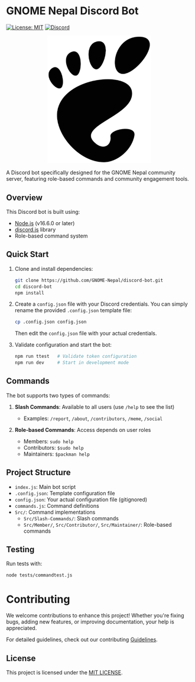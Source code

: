 # GNOME Nepal Discord Bot

[![License: MIT](https://img.shields.io/badge/License-MIT-blue.svg)](https://opensource.org/licenses/MIT)
[![Discord](https://img.shields.io/discord/1233242660966236220)](https://discord.gg/tpsVFJN8WC)

<p align="center">
  <a href="https://nepal.gnome.org" target="_blank">
    <img src="public/images/icon.svg" alt="GNOME Nepal Logo" width="280">
  </a>
</p>

A Discord bot specifically designed for the GNOME Nepal community server, featuring role-based commands and community engagement tools.


## Overview

This Discord bot is built using:
- [Node.js](https://nodejs.org/) (v16.6.0 or later)
- [discord.js](https://discord.js.org/) library
- Role-based command system

## Quick Start

1. Clone and install dependencies:
   ```bash
   git clone https://github.com/GNOME-Nepal/discord-bot.git
   cd discord-bot
   npm install
   ```

2. Create a `config.json` file with your Discord credentials. You can simply rename the provided `.config.json` template file:
   ```bash
   cp .config.json config.json
   ```

   Then edit the `config.json` file with your actual credentials.

3. Validate configuration and start the bot:
   ```bash
   npm run ttest   # Validate token configuration
   npm run dev     # Start in development mode
   ```

## Commands

The bot supports two types of commands:

1. **Slash Commands**: Available to all users (use `/help` to see the list)
   - Examples: `/report`, `/about`, `/contributors`, `/meme`, `/social`

2. **Role-based Commands**: Access depends on user roles
   - Members: `sudo help`
   - Contributors: `$sudo help`
   - Maintainers: `$packman help`

## Project Structure

- `index.js`: Main bot script
- `.config.json`: Template configuration file
- `config.json`: Your actual configuration file (gitignored)
- `commands.js`: Command definitions
- `Src/`: Command implementations
  - `Src/Slash-Commands/`: Slash commands
  - `Src/Member/`, `Src/Contributor/`, `Src/Maintainer/`: Role-based commands

## Testing

Run tests with:
```bash
node tests/commandtest.js
```

# Contributing

We welcome contributions to enhance this project! Whether you're fixing bugs, adding new features, or improving documentation, your help is appreciated.

For detailed guidelines, check out our contributing [Guidelines](guidelines.md).

## License

This project is licensed under the [MIT LICENSE](LICENSE).
